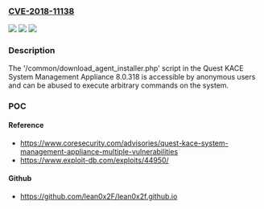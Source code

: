 ### [CVE-2018-11138](https://cve.mitre.org/cgi-bin/cvename.cgi?name=CVE-2018-11138)
![](https://img.shields.io/static/v1?label=Product&message=n%2Fa&color=blue)
![](https://img.shields.io/static/v1?label=Version&message=n%2Fa&color=blue)
![](https://img.shields.io/static/v1?label=Vulnerability&message=n%2Fa&color=brighgreen)

### Description

The '/common/download_agent_installer.php' script in the Quest KACE System Management Appliance 8.0.318 is accessible by anonymous users and can be abused to execute arbitrary commands on the system.

### POC

#### Reference
- https://www.coresecurity.com/advisories/quest-kace-system-management-appliance-multiple-vulnerabilities
- https://www.exploit-db.com/exploits/44950/

#### Github
- https://github.com/lean0x2F/lean0x2f.github.io

